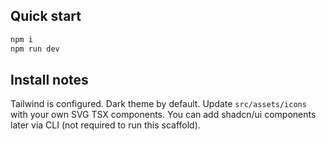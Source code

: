 ## Quick start

```bash
npm i
npm run dev
```

## Install notes

Tailwind is configured. Dark theme by default.
Update `src/assets/icons` with your own SVG TSX components.
You can add shadcn/ui components later via CLI (not required to run this scaffold).

